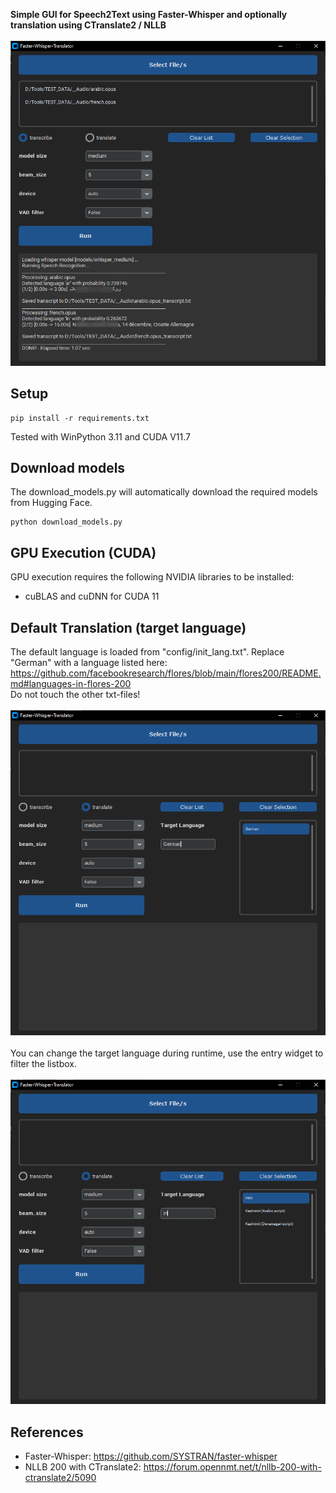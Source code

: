**Simple GUI for Speech2Text using Faster-Whisper and optionally translation using CTranslate2 / NLLB**<br>
<br>![](/Demo.png?raw=true)

## Setup
```
pip install -r requirements.txt
```
Tested with WinPython 3.11 and CUDA V11.7


## Download models
The download_models.py will automatically download the required models from Hugging Face.
```
python download_models.py
```

## GPU Execution (CUDA)
GPU execution requires the following NVIDIA libraries to be installed: <br>
- cuBLAS and cuDNN for CUDA 11 <br>

## Default Translation (target language)
The default language is loaded from "config/init_lang.txt". Replace "German" with a language listed here: <br>
https://github.com/facebookresearch/flores/blob/main/flores200/README.md#languages-in-flores-200 <br>
Do not touch the other txt-files! <br>
<br>![](/Translation1.png?raw=true)
<br>
<br> You can change the target language during runtime, use the entry widget to filter the listbox. <br>
<br>![](/Translation2.png?raw=true)

## References<br>
- Faster-Whisper: https://github.com/SYSTRAN/faster-whisper
- NLLB 200 with CTranslate2: https://forum.opennmt.net/t/nllb-200-with-ctranslate2/5090
